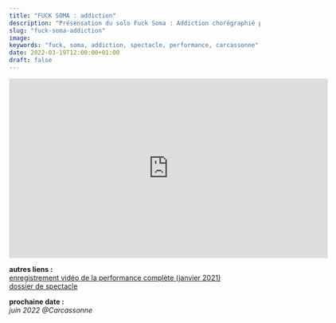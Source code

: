 ```yaml
---
title: "FUCK SOMA : addiction"
description: "Présensation du solo Fuck Soma : Addiction chorégraphié par Mehdi Mojahid"
slug: "fuck-soma-addiction"
image:
keywords: "fuck, soma, addiction, spectacle, performance, carcassonne"
date: 2022-03-19T12:00:00+01:00
draft: false
---
```


<iframe title="vimeo-player" src="https://player.vimeo.com/video/513411355?h=c9421e9bb7" width="640" height="360" frameborder="0" allowfullscreen></iframe>  

**autres liens :**  
[enregistrement vidéo de la performance complète (janvier 2021)](https://vimeo.com/513394587)  
[dossier de spectacle](/FUCKSOMA1-dossier.pdf)

**prochaine date :**  
*juin 2022 @Carcassonne*